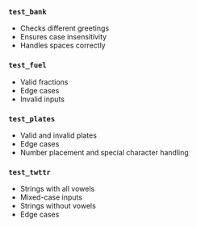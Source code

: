 ### `test_bank`
- Checks different greetings
- Ensures case insensitivity
- Handles spaces correctly

### `test_fuel`
- Valid fractions
- Edge cases
- Invalid inputs

### `test_plates`
- Valid and invalid plates 
- Edge cases
- Number placement and special character handling

### `test_twttr`
- Strings with all vowels
- Mixed-case inputs
- Strings without vowels
- Edge cases

